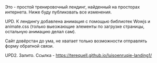 Это - простой тренировочный лендинг, найденный на просторах интернета. Ниже буду публиковать все изменения.

UPD. К лендингу добавлена анимация с помощью библиотек Wowjs и animate.css (только выезжающие элементы по загрузке страницы, остальную анимацию делал сам). 

Сайт довёрстан до ума, не хватает только возможности отправлять форму обратной связи.

UPD2. Залито. Ссылка - https://terequell.github.io/luisoenruqie-landing1/
